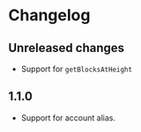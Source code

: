 # Changelog

## Unreleased changes
- Support for `getBlocksAtHeight`

## 1.1.0
- Support for account alias.
